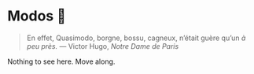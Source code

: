 # Modos 🔔

> En effet, Quasimodo, borgne, bossu, cagneux, n’était guère qu’un *à peu près.* 
— Victor Hugo, *Notre Dame de Paris*
>

Nothing to see here. Move along.